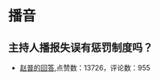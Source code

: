 # 播音
## 主持人播报失误有惩罚制度吗？
- [赵普的回答](https://www.zhihu.com/question/22717798/answer/137677483),点赞数：13726，评论数：955

